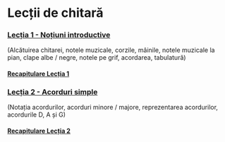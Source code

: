 # Lecții de chitară

### [Lecția 1 - Noțiuni introductive](https://github.com/Voluntari-Noi/guitar-lessons/tree/master/01)
(Alcătuirea chitarei, notele muzicale, corzile, mâinile, notele muzicale la pian, clape albe / negre, notele pe grif, acordarea, tabulatură)

####  [Recapitulare Lecția 1](https://github.com/Voluntari-Noi/guitar-lessons/tree/master/01/recapitulare)
### [Lecția 2 - Acorduri simple](https://github.com/Voluntari-Noi/guitar-lessons/tree/master/02)

(Notația acordurilor, acorduri minore / majore, reprezentarea acordurilor, acordurile D, A și G)

#### [Recapitulare Lecția 2](https://github.com/Voluntari-Noi/guitar-lessons/tree/master/02/recapitulare)
